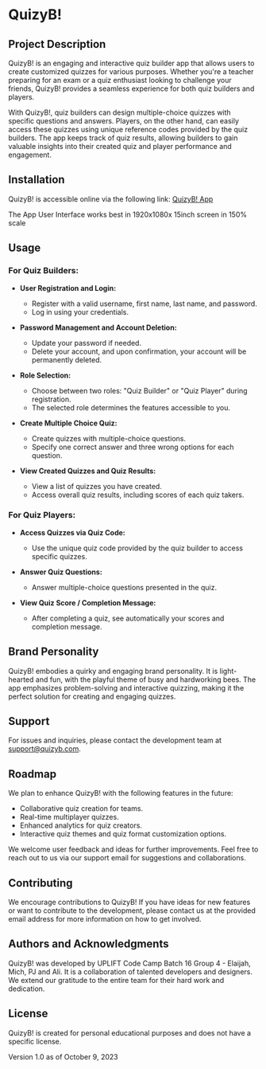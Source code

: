 # QuizyB!

## Project Description

QuizyB! is an engaging and interactive quiz builder app that allows users to create customized quizzes for various purposes. Whether you're a teacher preparing for an exam or a quiz enthusiast looking to challenge your friends, QuizyB! provides a seamless experience for both quiz builders and players.

With QuizyB!, quiz builders can design multiple-choice quizzes with specific questions and answers. Players, on the other hand, can easily access these quizzes using unique reference codes provided by the quiz builders. The app keeps track of quiz results, allowing builders to gain valuable insights into their created quiz and player performance and engagement.

## Installation 

QuizyB! is accessible online via the following link: [QuizyB! App](https://quizyb-app.vercel.app/)

The App User Interface works best in 1920x1080x 15inch screen in 150% scale

## Usage

### For Quiz Builders:

- **User Registration and Login:**
  - Register with a valid username, first name, last name, and password.
  - Log in using your credentials.

- **Password Management and Account Deletion:**
  - Update your password if needed.
  - Delete your account, and upon confirmation, your account will be permanently deleted.

- **Role Selection:**
  - Choose between two roles: "Quiz Builder" or "Quiz Player" during registration.
  - The selected role determines the features accessible to you.

- **Create Multiple Choice Quiz:**
  - Create quizzes with multiple-choice questions.
  - Specify one correct answer and three wrong options for each question.

- **View Created Quizzes and Quiz Results:**
  - View a list of quizzes you have created.
  - Access overall quiz results, including scores of each quiz takers.

### For Quiz Players:

- **Access Quizzes via Quiz Code:**
  - Use the unique quiz code provided by the quiz builder to access specific quizzes.

- **Answer Quiz Questions:**
  - Answer multiple-choice questions presented in the quiz.

- **View Quiz Score / Completion Message:**
  - After completing a quiz, see automatically your scores and completion message.

## Brand Personality

QuizyB! embodies a quirky and engaging brand personality. It is light-hearted and fun, with the playful theme of busy and hardworking bees. The app emphasizes problem-solving and interactive quizzing, making it the perfect solution for creating and engaging quizzes.

## Support

For issues and inquiries, please contact the development team at support@quizyb.com.

<!-- PLACEHOLDER EME EME LANG DIN HAHAHA -->

## Roadmap

<!-- YOU CAN ADD BELOW :)  -->

We plan to enhance QuizyB! with the following features in the future:

- Collaborative quiz creation for teams.
- Real-time multiplayer quizzes.
- Enhanced analytics for quiz creators.
- Interactive quiz themes and quiz format customization options.

We welcome user feedback and ideas for further improvements. Feel free to reach out to us via our support email for suggestions and collaborations.

## Contributing

We encourage contributions to QuizyB! If you have ideas for new features or want to contribute to the development, please contact us at the provided email address for more information on how to get involved.

## Authors and Acknowledgments

QuizyB! was developed by UPLIFT Code Camp Batch 16 Group 4 - Elaijah, Mich, PJ and Ali. It is a collaboration of talented developers and designers. We extend our gratitude to the entire team for their hard work and dedication.

## License

QuizyB! is created for personal educational purposes and does not have a specific license.

Version 1.0 as of October 9, 2023
